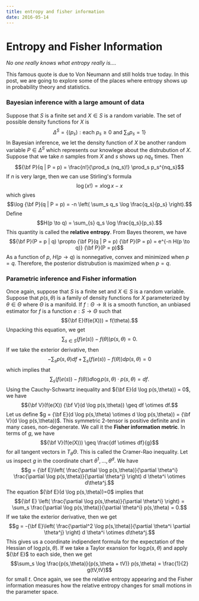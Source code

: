 ```yaml
---
title: entropy and fisher information
date: 2016-05-14
---
```


# Entropy and Fisher Information

*No one really knows what entropy really is\.\.\.\.*

This famous quote is due to Von Neumann and still holds true today. In this post, we 
are going to explore some of the places where entropy shows up in probability theory and 
statistics.

### Bayesian inference with a large amount of data

Suppose that $S$ is a finite set and $X \in S$ is a random variable. The set of 
possible density functions for $X$ is 
$$\Delta^S = \left\{ (p_s) : \text{each $p_s \geq 0$ and $\sum_s p_s = 1$} \right\}$$
In Bayesian inference, we let the density function of $X$ be another random variable 
$P \in \Delta^S$ which represents our knowlege about the distrubution of $X$. Suppose 
that we take $n$ samples from $X$ and $s$ shows up $n q_s$ times. Then
$${\bf P}(q | P = p) = \frac{n!}{\prod_s (nq_s)!} \prod_s p_s^{nq_s}$$
If $n$ is very large, then we can use Stirling\'s formula
$$ \log (x!) = x \log x - x$$
which gives 
$$\log {\bf P}(q | P = p) = -n \left( \sum_s q_s \log \frac{q_s}{p_s} \right).$$
Define
$$H(p \to q) = \sum_{s} q_s \log \frac{q_s}{p_s}.$$
This quantity is called the **relative entropy**. From Bayes theorem, we have
$${\bf P}(P = p | q) \propto {\bf P}(q | P = p) {\bf P}(P = p) = e^{-n H(p \to q)} 
{\bf P}(P = p)$$
As a function of $p$, $H(p \to q)$ is nonnegative, convex and minimized when $p = q$. 
Therefore, the posterior distrubution is maximized when $p = q$.

### Parametric inference and Fisher information

Once again, suppose that $S$ is a finite set and $X \in S$ is a random variable. 
Suppose that $p(s,\theta)$ is a family of density functions for $X$ parameterized by 
$\theta \in \Theta$ where $\Theta$ is a manifold. If $f : \Theta \to \mathbb{R}$ is a 
smooth function, an unbiased estimator for $f$ is a function $e : S \to \Theta$ such 
that 
$${\bf E}(f(e(X))) = f(\theta).$$
Unpacking this equation, we get
$$\sum_{s \in S}(f(e(s)) - f(\theta))p(s,\theta) = 0.$$
If we take the exterior derivative, then
$$-\sum_s p(s,\theta) df + \sum_s (f(e(s))-f(\theta)) d p(s,\theta) = 0$$ 
which implies that
$$\sum_s (f(e(s))-f(\theta)) d \log p(s,\theta) \cdot p(s,\theta) = df.$$
Using the Cauchy-Schwartz inequality and ${\bf E}(d \log p(s,\theta)) = 0$, we have
$${\bf V}(f(e(X)) {\bf V}(d \log p(s,\theta)) \geq df \otimes df.$$
Let us define $g = {\bf E}(d \log p(s,\theta) \otimes d \log p(s,\theta)) = {\bf 
V}(d \log p(s,\theta))$. This 
symmetric 2-tensor is positive definite and in many cases, non-degenerate. We call it 
the **Fisher information metric**. In terms of $g$, we have
$${\bf V}(f(e(X))) \geq \frac{df \otimes df}{g}$$
for all tangent vectors in $T_{\theta} \Theta$. This is called the Cramer-Rao 
inequality. Let us inspect $g$ in the coordinate chart $\theta^1,\dots,\theta^d$. We 
have
$$g = {\bf E}\left( \frac{\partial \log p(s,\theta)}{\partial \theta^i} 
\frac{\partial \log p(s,\theta)}{\partial \theta^j} \right) d \theta^i \otimes 
d\theta^j.$$
The equation ${\bf E}(d \log p(s,\theta))=0$ implies that
$${\bf E} \left( \frac{\partial \log p(s,\theta)}{\partial \theta^i} \right) = \sum_s 
\frac{\partial \log p(s,\theta)}{\partial \theta^i} p(s,\theta) = 0.$$
If we take the exterior derivative, then we get
$$g = -{\bf E}\left( \frac{\partial^2 \log p(s,\theta)}{\partial \theta^i \partial 
\theta^j} \right) d \theta^i \otimes d\theta^j.$$
This gives us a coordinate indipendent formula for the expectation of the Hessian of 
$\log p(s,\theta)$. If we take a Taylor exansion for $\log p(s,\theta)$ and apply 
${\bf E}$ to each side, then we get
 $$\sum_s \log \frac{p(s,\theta)}{p(s,\theta + tV)} 
p(s,\theta) = \frac{1}{2} g(tV,tV)$$ 
for small $t$. Once again, we see the relative entropy appearing and the 
Fisher information measures how the relative entropy changes for small motions in the 
parameter space.
